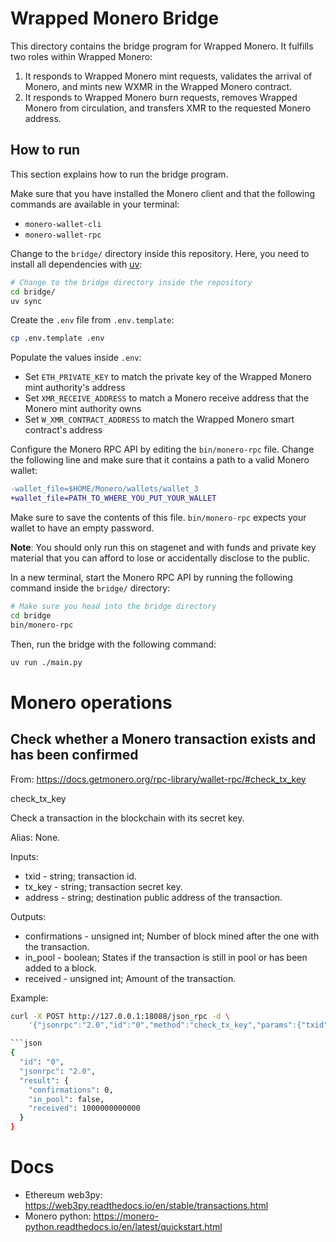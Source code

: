 # Wrapped Monero Bridge

This directory contains the bridge program for Wrapped Monero.
It fulfills two roles within Wrapped Monero:

1. It responds to Wrapped Monero mint requests, validates the arrival of
   Monero, and mints new WXMR in the Wrapped Monero contract.
2. It responds to Wrapped Monero burn requests, removes Wrapped Monero from
circulation, and transfers XMR to the requested Monero address.

## How to run

This section explains how to run the bridge program.

Make sure that you have installed the Monero client and that the following
commands are available in your terminal:

- `monero-wallet-cli`
- `monero-wallet-rpc`

Change to the `bridge/` directory inside this repository. Here, you need to
install all dependencies with [uv](https://docs.astral.sh/uv/):

```bash
# Change to the bridge directory inside the repository
cd bridge/
uv sync
```

Create the `.env` file from `.env.template`:

```bash
cp .env.template .env
```

Populate the values inside `.env`:

- Set `ETH_PRIVATE_KEY` to match the private key of the Wrapped Monero mint authority's
  address
- Set `XMR_RECEIVE_ADDRESS` to match a Monero receive address that the Monero mint
  authority owns
- Set `W_XMR_CONTRACT_ADDRESS` to match the Wrapped Monero smart contract's
  address

Configure the Monero RPC API by editing the `bin/monero-rpc` file. Change the
following line and make sure that it contains a path to a valid Monero wallet:

```patch
-wallet_file=$HOME/Monero/wallets/wallet_3
+wallet_file=PATH_TO_WHERE_YOU_PUT_YOUR_WALLET
```

Make sure to save the contents of this file.
`bin/monero-rpc` expects your wallet to have an empty password.

**Note**: You should only run this on
stagenet and with funds and private key material that you can afford to lose or accidentally disclose to the public.

In a new terminal, start the Monero RPC API by running the following command
inside the `bridge/` directory:

```bash
# Make sure you head into the bridge directory
cd bridge
bin/monero-rpc
```

Then, run the bridge with the following command:

```bash
uv run ./main.py
```


# Monero operations

## Check whether a Monero transaction exists and has been confirmed

From: <https://docs.getmonero.org/rpc-library/wallet-rpc/#check_tx_key>

check_tx_key

Check a transaction in the blockchain with its secret key.

Alias: None.

Inputs:

- txid - string; transaction id.
- tx_key - string; transaction secret key.
- address - string; destination public address of the transaction.

Outputs:

- confirmations - unsigned int; Number of block mined after the one with the transaction.
- in_pool - boolean; States if the transaction is still in pool or has been added to a block.
- received - unsigned int; Amount of the transaction.

Example:

```bash
curl -X POST http://127.0.0.1:18088/json_rpc -d \
    '{"jsonrpc":"2.0","id":"0","method":"check_tx_key","params":{"txid":"19d5089f9469db3d90aca9024dfcb17ce94b948300101c8345a5e9f7257353be","tx_key":"feba662cf8fb6d0d0da18fc9b70ab28e01cc76311278fdd7fe7ab16360762b06","address":"7BnERTpvL5MbCLtj5n9No7J5oE5hHiB3tVCK5cjSvCsYWD2WRJLFuWeKTLiXo5QJqt2ZwUaLy2Vh1Ad51K7FNgqcHgjW85o"}}' -H 'Content-Type: application/json'

```json
{
  "id": "0",
  "jsonrpc": "2.0",
  "result": {
    "confirmations": 0,
    "in_pool": false,
    "received": 1000000000000
  }
}
```

# Docs

- Ethereum web3py: <https://web3py.readthedocs.io/en/stable/transactions.html>
- Monero python: <https://monero-python.readthedocs.io/en/latest/quickstart.html>
